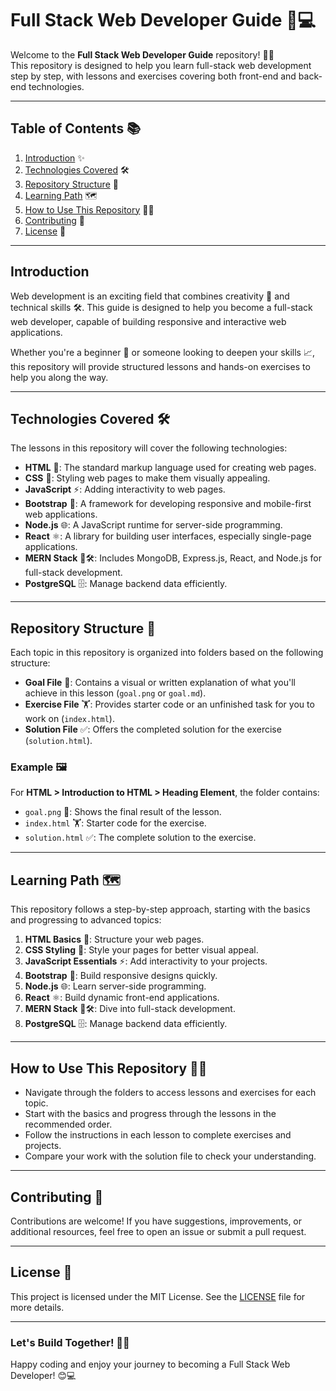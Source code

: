 # Full Stack Web Developer Guide 🎯💻

Welcome to the **Full Stack Web Developer Guide** repository! 🎉🚀  
This repository is designed to help you learn full-stack web development step by step, with lessons and exercises covering both front-end and back-end technologies.

---

## Table of Contents 📚
1. [Introduction](#introduction) ✨  
2. [Technologies Covered](#technologies-covered) 🛠️  
3. [Repository Structure](#repository-structure) 📂  
4. [Learning Path](#learning-path) 🗺️  
5. [How to Use This Repository](#how-to-use-this-repository) 🧑‍🏫  
6. [Contributing](#contributing) 🤝  
7. [License](#license) 📜  

---

## Introduction 
Web development is an exciting field that combines creativity 🎨 and technical skills 🛠️. This guide is designed to help you become a full-stack web developer, capable of building responsive and interactive web applications.

Whether you're a beginner 🐣 or someone looking to deepen your skills 📈, this repository will provide structured lessons and hands-on exercises to help you along the way.

---

## Technologies Covered 🛠️
The lessons in this repository will cover the following technologies:

- **HTML** 📝: The standard markup language used for creating web pages.  
- **CSS** 🎨: Styling web pages to make them visually appealing.  
- **JavaScript** ⚡: Adding interactivity to web pages.  
- **Bootstrap** 📱: A framework for developing responsive and mobile-first web applications.  
- **Node.js** 🌐: A JavaScript runtime for server-side programming.  
- **React** ⚛️: A library for building user interfaces, especially single-page applications.  
- **MERN Stack** 🥭🛠️: Includes MongoDB, Express.js, React, and Node.js for full-stack development.  
- **PostgreSQL** 🗄️: Manage backend data efficiently.  

---

## Repository Structure 📂

Each topic in this repository is organized into folders based on the following structure:

- **Goal File** 🎯: Contains a visual or written explanation of what you'll achieve in this lesson (`goal.png` or `goal.md`).  
- **Exercise File** 🏋️: Provides starter code or an unfinished task for you to work on (`index.html`).  
- **Solution File** ✅: Offers the completed solution for the exercise (`solution.html`).  

### Example 🖼️
For **HTML > Introduction to HTML > Heading Element**, the folder contains:
- `goal.png` 🎯: Shows the final result of the lesson.  
- `index.html` 🏋️: Starter code for the exercise.  
- `solution.html` ✅: The complete solution to the exercise.  

---

## Learning Path 🗺️
This repository follows a step-by-step approach, starting with the basics and progressing to advanced topics:

1. **HTML Basics** 📝: Structure your web pages.  
2. **CSS Styling** 🎨: Style your pages for better visual appeal.  
3. **JavaScript Essentials** ⚡: Add interactivity to your projects.  
4. **Bootstrap** 📱: Build responsive designs quickly.  
5. **Node.js** 🌐: Learn server-side programming.  
6. **React** ⚛️: Build dynamic front-end applications.  
7. **MERN Stack** 🥭🛠️: Dive into full-stack development.  
8. **PostgreSQL** 🗄️: Manage backend data efficiently.  

---

## How to Use This Repository 🧑‍🏫
- Navigate through the folders to access lessons and exercises for each topic.  
- Start with the basics and progress through the lessons in the recommended order.  
- Follow the instructions in each lesson to complete exercises and projects.  
- Compare your work with the solution file to check your understanding.  

---

## Contributing 🤝
Contributions are welcome! If you have suggestions, improvements, or additional resources, feel free to open an issue or submit a pull request.  

---

## License 📜
This project is licensed under the MIT License. See the [LICENSE](LICENSE) file for more details.  

---

### Let's Build Together! 🚀💪
Happy coding and enjoy your journey to becoming a Full Stack Web Developer! 😊💻
